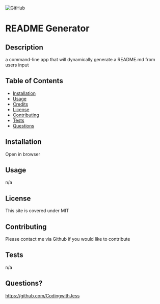 
  ![GitHub](https://img.shields.io/github/license/CodingwithJess/README-generator?style=plastic)

  # README Generator 

  ## Description 
  a command-line app that will dynamically generate a README.md from users input

  ## Table of Contents
  * [Installation](#installation)
  * [Usage](#usage)
  * [Credits](#credits)
  * [License](#license)
  * [Contributing](#contributing)
  * [Tests](#tests)
  * [Questions](#questions) 
  
  ## Installation
  Open in browser

  ## Usage 
  n/a
  ## License
  This site is covered under MIT
  
  ## Contributing
  Please contact me via Github if you would like to contribute

  ## Tests
  n/a
  
  ## Questions?
  https://github.com/CodingwithJess
